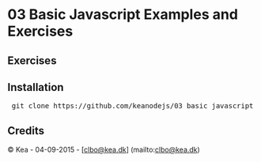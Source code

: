 # 03 Basic Javascript Examples and Exercises   

## Exercises

## Installation

<pre> git clone https://github.com/keanodejs/03_basic_javascript_examples_and_exercises.git</pre>

## Credits

&copy; Kea - 04-09-2015 - [clbo@kea.dk]  (mailto:clbo@kea.dk)